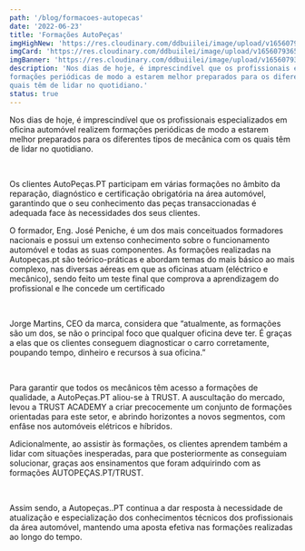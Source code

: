 ```yaml
---
path: '/blog/formacoes-autopecas'
date: '2022-06-23'
title: 'Formações AutoPeças'
imgHighNew: 'https://res.cloudinary.com/ddbuiilei/image/upload/v1656079369/posts/post8/Noti%CC%81cia-15_a1n2uq.jpg'
imgCard: 'https://res.cloudinary.com/ddbuiilei/image/upload/v1656079365/posts/post8/Noti%CC%81cia-16_yasvlr.jpg'
imgBanner: 'https://res.cloudinary.com/ddbuiilei/image/upload/v1656079369/posts/post8/Noti%CC%81cia-15_a1n2uq.jpg'
description: 'Nos dias de hoje, é imprescindível que os profissionais especializados em oficina automóvel realizem 
formações periódicas de modo a estarem melhor preparados para os diferentes tipos de mecânica com os 
quais têm de lidar no quotidiano.'
status: true
---
```


<div class="split">

<div>
<p>
Nos dias de hoje, é imprescindível que os profissionais especializados em oficina automóvel realizem 
formações periódicas de modo a estarem melhor preparados para os diferentes tipos de mecânica com os 
quais têm de lidar no quotidiano.
</p>
<br />
<p>
Os clientes AutoPeças.PT participam em várias formações no âmbito da reparação, diagnóstico e 
certificação obrigatória na área automóvel, garantindo que o seu conhecimento das peças transaccionadas 
é adequada face às necessidades dos seus clientes. </p>

<p>
O formador, Eng. José Peniche, é um dos mais conceituados formadores nacionais e possui um extenso 
conhecimento sobre o funcionamento automóvel e todas as suas componentes. As formações realizadas 
na Autopeças.pt são teórico-práticas e abordam temas do mais básico ao mais complexo, nas diversas 
aéreas em que as oficinas atuam (eléctrico e mecânico), sendo feito um teste final que comprova a 
aprendizagem do profissional e lhe concede um certificado</p>


<br />
<p>
Jorge Martins, CEO da marca, considera que “atualmente, as formações são um dos, se não o principal 
foco que qualquer oficina deve ter. É graças a elas que os clientes conseguem diagnosticar o carro 
corretamente, poupando tempo, dinheiro e recursos à sua oficina.”
</p>

<br />
<p>
Para garantir que todos os mecânicos têm acesso a formações de qualidade, a AutoPeças.PT aliou-se à 
TRUST. A auscultação do mercado, levou a TRUST ACADEMY a criar precocemente um conjunto de 
formações orientadas para este setor, e abrindo horizontes a novos segmentos, com enfâse nos 
automóveis elétricos e híbridos.
</p>

<p>
Adicionalmente, ao assistir às formações, os clientes aprendem também a lidar com situações 
inesperadas, para que posteriormente as conseguiam solucionar, graças aos ensinamentos que foram 
adquirindo com as formações AUTOPEÇAS.PT/TRUST. 
</p>
<br />
<p>
Assim sendo, a Autopeças..PT continua a dar resposta à necessidade de atualização e especialização dos 
conhecimentos técnicos dos profissionais da área automóvel, mantendo uma aposta efetiva nas formações 
realizadas ao longo do tempo. 
</p>
<br />

</div>


</div>